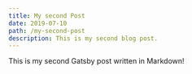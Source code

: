 ```yaml
---
title: My second Post
date: 2019-07-10
path: /my-second-post
description: This is my second blog post.
---
```


This is my second Gatsby post written in Markdown!
